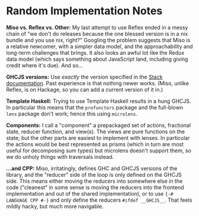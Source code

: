 Random Implementation Notes
===========================

**Miso vs. Reflex vs. Other:** My last attempt to use Reflex ended in
a messy chain of "we don't do releases because the one blessed version
is in a nix bundle and you use nix, right?"  Googling the problem
suggests that Miso is a relative newcomer, with a simpler data model,
and the approachability and long-term challenges that brings.  It also
looks an awful lot like the Redux data model (which says something
about JavaScript land, including giving credit where it's due).  And
so...

**GHCJS versions:** Use _exactly_ the version specified in the [Stack
documentation](https://docs.haskellstack.org/en/stable/ghcjs/).  Past
experience is that nothing newer works.  (Miso, unlike Reflex, is on
Hackage, so you can add a current version of it in.)

**Template Haskell:** Trying to use Template Haskell results in a hung
GHCJS.  In particular this means that the `profunctors` package and
the full-blown `lens` package don't work; hence this using `microlens`.

**Components:** I call a "component" a prepackaged set of actions,
fractional state, reducer function, and view(s).  The views are pure
functions on the state; but the other parts are easiest to implement
with lenses.  In particular the actions would be best represented as
prisms (which in turn are most useful for decomposing sum types) but
microlens doesn't support them, so we do unholy things with traversals
instead.

**...and CPP:** Miso, irritatingly, defines GHC and GHCJS versions of
the library, and the "reducer" side of the loop is only defined on the
GHCJS side.  This means either moving the reducers into somewhere else
in the code ("cleanest" in some sense is moving the reducers into the
frontend implementation and out of the shared implementation), or to
use `{-# LANGUAGE CPP #-}` and only define the reducers `#ifdef
__GHCJS__`.  That feels mildly hacky, but much more navigable.
